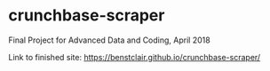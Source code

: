 # crunchbase-scraper
Final Project for Advanced Data and Coding, April 2018

Link to finished site: https://benstclair.github.io/crunchbase-scraper/

